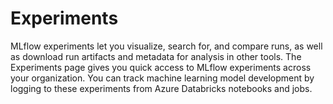 # Experiments

MLflow experiments let you visualize, search for, and compare runs, as well as download run artifacts and metadata for analysis in other tools. The Experiments page gives you quick access to MLflow experiments across your organization. You can track machine learning model development by logging to these experiments from Azure Databricks notebooks and jobs.